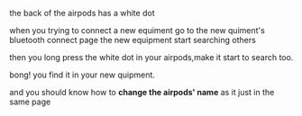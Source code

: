 the back of the airpods has a white dot

when you trying to connect a new equiment
go to the new quiment's bluetooth connect page
the new equipment start searching others 

then you long press the white dot in your airpods,make it start to search too.

bong! you find it in your new quipment.

and you should know how to **change the airpods' name** as it just in the same page
